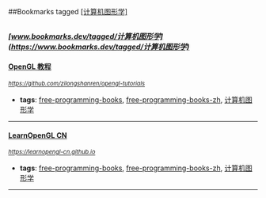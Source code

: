 ##Bookmarks tagged [[计算机图形学]](https://www.bookmarks.dev?q=[计算机图形学])

_<sup><sup>[www.bookmarks.dev/tagged/计算机图形学](https://www.bookmarks.dev/tagged/计算机图形学)</sup></sup>_
---
#### [OpenGL 教程](https://github.com/zilongshanren/opengl-tutorials)
_<sup>https://github.com/zilongshanren/opengl-tutorials</sup>_

* **tags**: [free-programming-books](../tagged/free-programming-books.md), [free-programming-books-zh](../tagged/free-programming-books-zh.md), [计算机图形学](../tagged/计算机图形学.md)
---
#### [LearnOpenGL CN](https://learnopengl-cn.github.io)
_<sup>https://learnopengl-cn.github.io</sup>_

* **tags**: [free-programming-books](../tagged/free-programming-books.md), [free-programming-books-zh](../tagged/free-programming-books-zh.md), [计算机图形学](../tagged/计算机图形学.md)
---
